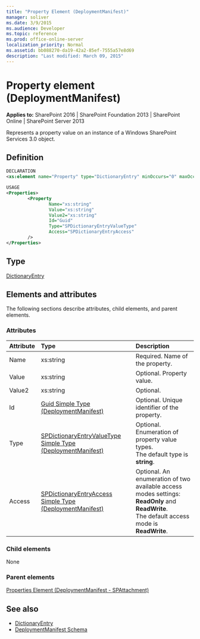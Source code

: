 ```yaml
---
title: "Property Element (DeploymentManifest)"
manager: soliver
ms.date: 3/9/2015
ms.audience: Developer
ms.topic: reference
ms.prod: office-online-server
localization_priority: Normal
ms.assetid: bb088270-da19-42a2-85ef-7555a57e8d69
description: "Last modified: March 09, 2015"
---
```


# Property element (DeploymentManifest)

**Applies to:** SharePoint 2016 | SharePoint Foundation 2013 | SharePoint Online | SharePoint Server 2013 
  
Represents a property value on an instance of a Windows SharePoint Services 3.0 object.

## Definition

```XML
DECLARATION
<xs:element name="Property" type="DictionaryEntry" minOccurs="0" maxOccurs="unbounded" />

USAGE
<Properties>
        <Property
                Name="xs:string"
                Value="xs:string"
                Value2="xs:string"
                Id="Guid"
                Type="SPDictionaryEntryValueType"
                Access="SPDictionaryEntryAccess"
        />
</Properties>

```

## Type

[DictionaryEntry](https://msdn.microsoft.com/library/System.Collections.DictionaryEntry.aspx)
  
## Elements and attributes

The following sections describe attributes, child elements, and parent elements.

### Attributes

|**Attribute**|**Type**|**Description**|
|:-----|:-----|:-----|
|Name  <br/> |xs:string  <br/> |Required. Name of the property.  <br/> |
|Value  <br/> |xs:string  <br/> |Optional. Property value.  <br/> |
|Value2  <br/> |xs:string  <br/> |Optional.  <br/> |
|Id  <br/> |[Guid Simple Type (DeploymentManifest)](guid-simple-type-deploymentmanifest.md) <br/> |Optional. Unique identifier of the property.  <br/> |
|Type  <br/> |[SPDictionaryEntryValueType Simple Type (DeploymentManifest)](spdictionaryentryvaluetype-simple-type-deploymentmanifest.md) <br/> |Optional. Enumeration of property value types.  <br/> The default type is **string**.  <br/> |
|Access  <br/> |[SPDictionaryEntryAccess Simple Type (DeploymentManifest)](spdictionaryentryaccess-simple-type-deploymentmanifest.md) <br/> |Optional. An enumeration of two available access modes settings: **ReadOnly** and **ReadWrite**.  <br/> The default access mode is **ReadWrite**.  <br/> |
   
### Child elements

None
   
### Parent elements

[Properties Element (DeploymentManifest - SPAttachment)](properties-element-deploymentmanifestspattachment.md)
   
## See also

- [DictionaryEntry](https://msdn.microsoft.com/library/System.Collections.DictionaryEntry.aspx)
- [DeploymentManifest Schema](deploymentmanifest-schema.md)

